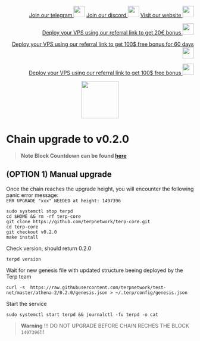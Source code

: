 <p style="font-size:14px" align="right">
<a href="https://t.me/kjnotes" target="_blank">Join our telegram <img src="https://user-images.githubusercontent.com/50621007/183283867-56b4d69f-bc6e-4939-b00a-72aa019d1aea.png" width="30"/></a>
<a href="https://discord.gg/JqQNcwff2e" target="_blank">Join our discord <img src="https://user-images.githubusercontent.com/50621007/176236430-53b0f4de-41ff-41f7-92a1-4233890a90c8.png" width="30"/></a>
<a href="https://kjnodes.com/" target="_blank">Visit our website <img src="https://user-images.githubusercontent.com/50621007/168689709-7e537ca6-b6b8-4adc-9bd0-186ea4ea4aed.png" width="30"/></a>
</p>

<p style="font-size:14px" align="right">
<a href="https://hetzner.cloud/?ref=y8pQKS2nNy7i" target="_blank">Deploy your VPS using our referral link to get 20€ bonus <img src="https://user-images.githubusercontent.com/50621007/174612278-11716b2a-d662-487e-8085-3686278dd869.png" width="30"/></a>
</p>
<p style="font-size:14px" align="right">
<a href="https://m.do.co/c/17b61545ca3a" target="_blank">Deploy your VPS using our referral link to get 100$ free bonus for 60 days <img src="https://user-images.githubusercontent.com/50621007/183284313-adf81164-6db4-4284-9ea0-bcb841936350.png" width="30"/></a>
</p>
<p style="font-size:14px" align="right">
<a href="https://www.vultr.com/?ref=7418642" target="_blank">Deploy your VPS using our referral link to get 100$ free bonus <img src="https://user-images.githubusercontent.com/50621007/183284971-86057dc2-2009-4d40-a1d4-f0901637033a.png" width="30"/></a>
</p>

<p align="center">
  <img height="100" height="auto" src="https://user-images.githubusercontent.com/50621007/192942503-d3df529e-1ca8-465e-a110-5d4a0c4f438e.png">
</p>

# Chain upgrade to v0.2.0
> **Note** **Block Countdown can be found [here](https://explorer.kjnodes.com/terp/gov/2)**

## (OPTION 1) Manual upgrade
Once the chain reaches the upgrade height, you will encounter the following panic error message:\
`ERR UPGRADE "xxx" NEEDED at height: 1497396`
```
sudo systemctl stop terpd
cd $HOME && rm -rf terp-core
git clone https://github.com/terpnetwork/terp-core.git
cd terp-core
git checkout v0.2.0
make install
```

Check version, should return 0.2.0
```
terpd version
```

Wait for new genesis file with updated structure beeing deployed by the Terp team
```
curl -s  https://raw.githubusercontent.com/terpnetwork/test-net/master/athena-2/0.2.0/genesis.json > ~/.terp/config/genesis.json
```

Start the service
```
sudo systemctl start terpd && journalctl -fu terpd -o cat
```

> **Warning**
> !!! DO NOT UPGRADE BEFORE CHAIN RECHES THE BLOCK `1497396`!!!
